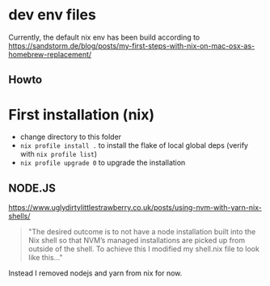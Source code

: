# dev env files

Currently, the default nix env has been build according to https://sandstorm.de/blog/posts/my-first-steps-with-nix-on-mac-osx-as-homebrew-replacement/

## Howto

# First installation (nix)
- change directory to this folder
- `nix profile install .` to install the flake of local global deps (verify with `nix profile list`)
- `nix profile upgrade 0` to upgrade the installation

## NODE.JS

https://www.uglydirtylittlestrawberry.co.uk/posts/using-nvm-with-yarn-nix-shells/

> "The desired outcome is to not have a node installation built into the Nix shell so that NVM’s managed installations are picked up from outside of the shell. To achieve this I modified my shell.nix file to look like this..."

Instead I removed nodejs and yarn from nix for now.